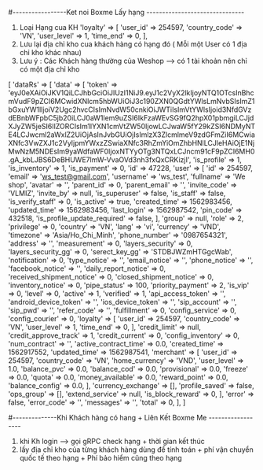 
#-----------------Ket noi Boxme Lấy hạng -------------------------------
 1. Loại Hạng cua KH 
     'loyalty' => [ 
                'user_id' => 254597,
                'country_code' => 'VN',
                'user_level' => 1,
                'time_end' => 0,
            ],
 2. Lưu lại địa chỉ kho cua khách hàng có hạng đó ( Mỗi một User có 1 địa chỉ kho khác nhau)  
 3. Lưu ý : Các Khách hàng thường của Weshop --> có 1 tài khoản nên chỉ có một địa chỉ kho         
            
[
    'dataRs' => [
        'data' => [
            'token' => 'eyJ0eXAiOiJKV1QiLCJhbGciOiJIUzI1NiJ9.eyJ1c2VyX2lkIjoyNTQ1OTcsInBhcmVudF9pZCI6MCwidXNlcm5hbWUiOiJ3c190ZXN0QGdtYWlsLmNvbSIsImZ1bGxuYW1lIjoiV2Ugc2hvcCIsImNvdW50cnkiOiJWTiIsImVtYWlsIjoid3NfdGVzdEBnbWFpbC5jb20iLCJ0aW1lem9uZSI6IkFzaWEvSG9fQ2hpX01pbmgiLCJjdXJyZW5jeSI6IlZORCIsIm1lYXN1cmVtZW50IjowLCJwaW5fY29kZSI6NDMyNTE4LCJwcml2aWxlZ2UiOjAsInJvbGUiOjIsImlzX3ZlcmlmeV9zdGFmZiI6MCwiaXNfc3VwZXJ1c2VyIjpmYWxzZSwiaXNfc3RhZmYiOmZhbHNlLCJleHAiOjE1NjMwNzM5NDEsIm9yaWdfaWF0IjoxNTYyOTg3NTQxLCJncm91cF9pZCI6MH0.gA_kbLJBS6DeBHUWE7lmW-VvaOVd3nh3fxQxCRKizjI',
            'is_profile' => 1,
            'is_inventory' => 1,
            'is_payment' => 0,
            'id' => 47228,
            'user' => [
                'id' => 254597,
                'email' => 'ws_test@gmail.com',
                'username' => 'ws_test',
                'fullname' => 'We shop',
                'avatar' => '',
                'parent_id' => 0,
                'parent_email' => '',
                'invite_code' => 'VLMIZ',
                'invite_by' => null,
                'is_superuser' => false,
                'is_staff' => false,
                'is_verify_staff' => 0,
                'is_active' => true,
                'created_time' => 1562983456,
                'updated_time' => 1562983456,
                'last_login' => 1562987542,
                'pin_code' => 432518,
                'is_profile_update_required' => false,
            ],
            'group' => null,
            'role' => 2,
            'privilege' => 0,
            'country' => 'VN',
            'lang' => 'vi',
            'currency' => 'VND',
            'timezone' => 'Asia/Ho_Chi_Minh',
            'phone_number' => '0987654321',
            'address' => '',
            'measurement' => 0,
            'layers_security' => 0,
            'layers_security_gg' => 0,
            'serect_key_gg' => 'STDBJWZmHTGgcWab',
            'notification' => 0,
            'type_notice' => '',
            'email_notice' => '',
            'phone_notice' => '',
            'facebook_notice' => '',
            'daily_report_notice' => 0,
            'received_shipment_notice' => 0,
            'closed_shipment_notice' => 0,
            'inventory_notice' => 0,
            'pipe_status' => 100,
            'priority_payment' => 2,
            'is_vip' => 0,
            'level' => 0,
            'active' => 1,
            'verified' => 1,
            'api_access_token' => '',
            'android_device_token' => '',
            'ios_device_token' => '',
            'sip_account' => '',
            'sip_pwd' => '',
            'refer_code' => '',
            'fulfillment' => 0,
            'config_service' => 0,
            'config_courier' => 0,
            'loyalty' => [
                'user_id' => 254597,
                'country_code' => 'VN',
                'user_level' => 1,
                'time_end' => 0,
            ],
            'credit_limit' => null,
            'credit_approve_track' => 1,
            'credit_current' => 0,
            'config_inventory' => 0,
            'num_contract' => '',
            'active_contract_time' => 0.0,
            'created_time' => 1562917552,
            'updated_time' => 1562987541,
            'merchant' => [
                'user_id' => 254597,
                'country_code' => 'VN',
                'home_currency' => 'VND',
                'user_level' => 1.0,
                'balance_pvc' => 0.0,
                'balance_cod' => 0.0,
                'provisional' => 0.0,
                'freeze' => 0.0,
                'quota' => 0.0,
                'money_available' => 0.0,
                'reward_point' => 0.0,
                'balance_config' => 0.0,
            ],
            'currency_exchange' => [],
            'profile_saved' => false,
            'ops_group' => [],
            'extend_service' => null,
            'is_block_reward' => 0,
        ],
        'error' => false,
        'error_code' => '',
        'messages' => '',
        'total' => 0,
    ],
]


#--------------Khi Khách hàng có hang  + Liên Kết Boxme Me ------------------
1. khi Kh login --> gọi gRPC check hạng + thời gian kết thúc
2. lấy địa chỉ kho của từng khách hàng dùng để tính toán + phí vận chuyển quốc tế theo hạng + Phí bảo hiểm cũng theo hạng
